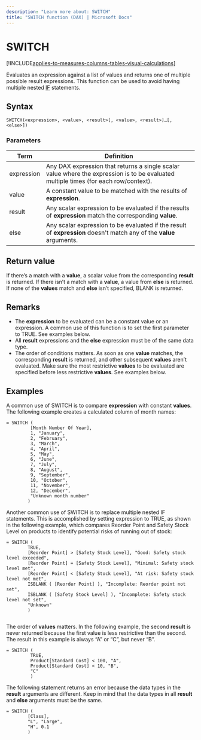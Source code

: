 ```yaml
---
description: "Learn more about: SWITCH"
title: "SWITCH function (DAX) | Microsoft Docs"
---
```

# SWITCH

[!INCLUDE[applies-to-measures-columns-tables-visual-calculations](includes/applies-to-measures-columns-tables-visual-calculations.md)]

Evaluates an expression against a list of values and returns one of multiple possible result expressions. This function can be used to avoid having multiple nested [IF](if-function-dax.md) statements.  
  
## Syntax  
  
```dax
SWITCH(<expression>, <value>, <result>[, <value>, <result>]…[, <else>])  
```
  
### Parameters  

|Term|Definition|  
|--------|--------------|  
| expression  | Any DAX expression that returns a single scalar value where the expression is to be evaluated multiple times (for each row/context).   |  
| value |  A constant value to be matched with the results of **expression**.  |
|result |Any scalar expression to be evaluated if the results of **expression** match the corresponding **value**.  |
|else |Any scalar expression to be evaluated if the result of **expression** doesn't match any of the **value** arguments.  |

## Return value

If there’s a match with a **value**, a scalar value from the corresponding **result** is returned. If there isn’t a match with a **value**, a value from **else** is returned. If none of the **values** match and **else** isn’t specified, BLANK is returned.
  
## Remarks

- The **expression** to be evaluated can be a constant value or an expression. A common use of this function is to set the first parameter to TRUE. See examples below.
- All **result** expressions and the **else** expression must be of the same data type.
- The order of conditions matters. As soon as one **value** matches, the corresponding **result** is returned, and other subsequent **values** aren’t evaluated. Make sure the most restrictive **values** to be evaluated are specified before less restrictive **values**. See examples below.
  
## Examples

A common use of SWITCH is to compare **expression** with constant **values**. The following example creates a calculated column of month names:

```dax
= SWITCH (
         [Month Number Of Year],
         1, "January",
         2, "February",
         3, "March",
         4, "April",
         5, "May",
         6, "June",
         7, "July",
         8, "August",
         9, "September",
         10, "October",
         11, "November",
         12, "December",
         "Unknown month number"
        )
```

Another common use of SWITCH is to replace multiple nested IF statements. This is accomplished by setting expression to TRUE, as shown in the following example, which compares Reorder Point and Safety Stock Level on products to identify potential risks of running out of stock:

```dax
= SWITCH (
        TRUE,
        [Reorder Point] > [Safety Stock Level], "Good: Safety stock level exceeded",
        [Reorder Point] = [Safety Stock Level], "Minimal: Safety stock level met",
        [Reorder Point] < [Safety Stock Level], "At risk: Safety stock level not met",
        ISBLANK ( [Reorder Point] ), "Incomplete: Reorder point not set",
        ISBLANK ( [Safety Stock Level] ), "Incomplete: Safety stock level not set",
        "Unknown"
        )


```

The order of **values** matters. In the following example, the second **result** is never returned because the first value is less restrictive than the second. The result in this example is always “A” or “C”, but never “B”.

```dax
= SWITCH (
         TRUE,
         Product[Standard Cost] < 100, "A",
         Product[Standard Cost] < 10, "B",
         "C"
         )

```

The following statement returns an error because the data types in the **result** arguments are different. Keep in mind that the data types in all **result** and **else** arguments must be the same.

```dax
= SWITCH (
        [Class],
        "L", "Large",
        "H", 0.1
        )

```

